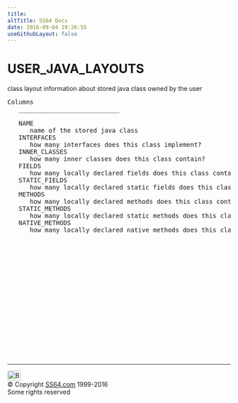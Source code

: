 ```yaml
---
title:
altTitle: SS64 Docs
date: 2016-09-04 19:26:55
useGithubLayout: false
---
```

<!-- #BeginLibraryItem "/Library/head_orad.lbi" --><!-- #EndLibraryItem --><h1>USER_JAVA_LAYOUTS </h1><p> class layout information about stored java class owned by the user </p> 
 
<pre>Columns
   ___________________________
 
   NAME
      name of the stored java class
   INTERFACES
      how many interfaces does this class implement?
   INNER_CLASSES
      how many inner classes does this class contain?
   FIELDS
      how many locally declared fields does this class contain?
   STATIC_FIELDS
      how many locally declared static fields does this class contain?
   METHODS
      how many locally declared methods does this class contain?
   STATIC_METHODS
      how many locally declared static methods does this class contain?
   NATIVE_METHODS
      how many locally declared native methods does this class contain?

</pre><!-- #BeginLibraryItem "/Library/foot_orad.lbi" --><p>
<!-- oracle-footer -->
<ins class="adsbygoogle" style="display:inline-block;width:300px;height:250px" data-ad-client="ca-pub-6140977852749469" data-ad-slot="4275490898"></ins>
<script>
(adsbygoogle = window.adsbygoogle || []).push({});
</script></p>
<hr>
<div id="bl" class="footer"><a href="USER_JAVA_LAYOUTS.html#"><img src="../images/top.png" width="30" height="22" alt="Back to the Top"></a></div>
<div id="br" class="footer, tagline">© Copyright <a href="../index.html">SS64.com</a> 1999-2016<br>
Some rights reserved</div>
<!-- #EndLibraryItem -->

